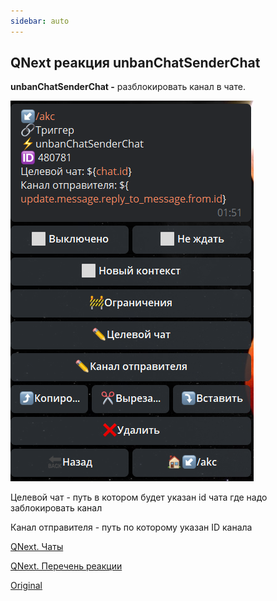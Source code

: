 ```yaml
---
sidebar: auto
---
```


## QNext реакция unbanChatSenderChat

**unbanChatSenderChat -** разблокировать канал в чате.


![](./1.png)



Целевой чат - путь в котором будет указан id чата где надо заблокировать канал

Канал отправителя - путь по которому указан ID канала



[QNext. Чаты](/docs-test/ph/admin/chat-about)

[QNext. Перечень реакции](/docs-test/ph/reactions)





[Original](https://telegra.ph/QNext-admin-reaction-unbanChatSenderChat-01-05)